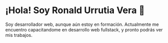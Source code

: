 # ¡Hola! Soy Ronald Urrutia Vera 👋

Soy desarrollador web, aunque aún estoy en formación. Actualmente me encuentro capacitandome en desarrollo web fullstack, y pronto podrás ver mis trabajos.
<!--
**Axzyz/Axzyz** is a ✨ _special_ ✨ repository because its `README.md` (this file) appears on your GitHub profile.

Here are some ideas to get you started:

- 🔭 I’m currently working on ...
- 🌱 I’m currently learning ...
- 👯 I’m looking to collaborate on ...
- 🤔 I’m looking for help with ...
- 💬 Ask me about ...
- 📫 How to reach me: ...
- 😄 Pronouns: ...
- ⚡ Fun fact: ...
-->
